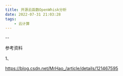 ```yaml
---
title: 开源云函数OpenWhisk分析
date: 2022-07-31 21:03:28
tags:
	- 云计算
---
```


--



参考资料

1、

https://blog.csdn.net/MrHao_/article/details/121467595